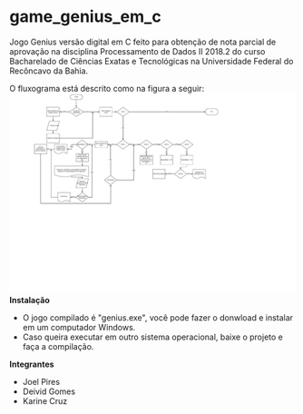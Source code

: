 # game_genius_em_c
Jogo Genius versão digital em C feito para obtenção de nota parcial de aprovação na disciplina Processamento de Dados II 2018.2 do curso Bacharelado de Ciências Exatas e Tecnológicas na Universidade Federal do Recôncavo da Bahia.

O fluxograma está descrito como na figura a seguir:
<img src="Diagrama Jogo Genius.pdf" />
**Instalação**
  - O jogo compilado é "genius.exe", você pode fazer o donwload e instalar em um computador Windows.
  - Caso queira executar em outro sistema operacional, baixe o projeto e faça a compilação.

**Integrantes**

- Joel Pires
- Deivid Gomes
- Karine Cruz
